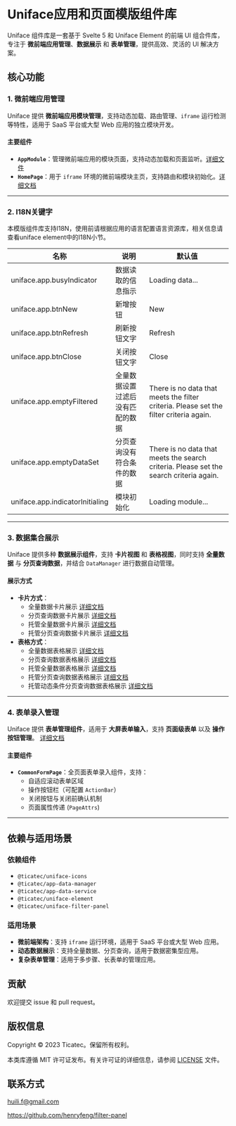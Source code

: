 # Uniface应用和页面模版组件库

Uniface 组件库是一套基于 Svelte 5 和 Uniface Element 的前端 UI 组合件库，专注于 **微前端应用管理**、**数据展示** 和 **表单管理**，提供高效、灵活的 UI 解决方案。


## **核心功能**
### 1. **微前端应用管理**
Uniface 提供 **微前端应用模块管理**，支持动态加载、路由管理、`iframe` 运行检测等特性，适用于 SaaS 平台或大型 Web 应用的独立模块开发。

#### **主要组件**
- **`AppModule`**：管理微前端应用的模块页面，支持动态加载和页面监听。[详细文件](./document/AppModule_CN)
- **`HomePage`**：用于 `iframe` 环境的微前端模块主页，支持路由和模块初始化。[详细文档](./document/HomePage_CN)

---

### 2. I18N关键字
本模版组件库支持I18N，使用前请根据应用的语言配置语言资源库，相关信息请查看uniface element中的I18N小节。

|名称| 说明               | 默认值                                                                                    |
|-----|------------------|----------------------------------------------------------------------------------------|
|uniface.app.busyIndicator| 数据读取的信息指示        | Loading data...                                                                        |
|uniface.app.btnNew| 新增按钮             | New                                                                                    |
|uniface.app.btnRefresh| 刷新按钮文字           | Refresh                                                                                |
|uniface.app.btnClose| 关闭按钮文字           | Close                                                                                  |
|uniface.app.emptyFiltered| 全量数据设置过滤后没有匹配的数据 | There is no data that meets the filter criteria. Please set the filter criteria again. |
|uniface.app.emptyDataSet| 分页查询没有符合条件的数据    | There is no data that meets the search criteria. Please set the search criteria again. |
|uniface.app.indicatorInitialing| 模块初始化            |  Loading module...                                                                                      |

---

### 3. **数据集合展示**
Uniface 提供多种 **数据展示组件**，支持 **卡片视图** 和 **表格视图**，同时支持 **全量数据** 与 **分页查询数据**，并结合 `DataManager` 进行数据自动管理。

#### **展示方式**
- **卡片方式**：
    - 全量数据卡片展示 [详细文档](./document/CardsPage_CN)
    - 分页查询数据卡片展示 [详细文档](./document/PagedCardsPage_CN)
    - 托管全量数据卡片展示 [详细文档](./document/ManagedCardsPage_CN)
    - 托管分页查询数据卡片展示 [详细文档](./document/ManagedPagedCardsPage_CN)
- **表格方式**：
    - 全量数据表格展示 [详细文档](./document/DataListTablePage_CN)
    - 分页查询数据表格展示 [详细文档](./document/PagedDataTablePage_CN)
    - 托管全量数据表格展示 [详细文档](./document/ManagedDataTablePage_CN)
    - 托管分页查询数据表格展示 [详细文档](./document/ManagedPagedDataTablePage_CN)
    - 托管动态条件分页查询数据表格展示 [详细文档](./)
---

### 4. **表单录入管理**
Uniface 提供 **表单管理组件**，适用于 **大屏表单输入**，支持 **页面级表单** 以及 **操作按钮管理**。
[详细文档](./document/CommonFormPage_CN)
#### **主要组件**
- **`CommonFormPage`**：全页面表单录入组件，支持：
    - 自适应滚动表单区域
    - 操作按钮栏（可配置 `ActionBar`）
    - 关闭按钮与关闭前确认机制
    - 页面属性传递 (`PageAttrs`)

---

## **依赖与适用场景**
### **依赖组件**
- `@ticatec/uniface-icons`
- `@ticatec/app-data-manager`
- `@ticatec/app-data-service`
- `@ticatec/uniface-element`
- `@ticatec/uniface-filter-panel`

### **适用场景**
- **微前端架构**：支持 `iframe` 运行环境，适用于 SaaS 平台或大型 Web 应用。
- **动态数据展示**：支持全量数据、分页查询，适用于数据密集型应用。
- **复杂表单管理**：适用于多步骤、长表单的管理应用。


## 贡献

欢迎提交 issue 和 pull request。

## 版权信息

Copyright © 2023 Ticatec。保留所有权利。

本类库遵循 MIT 许可证发布。有关许可证的详细信息，请参阅 [LICENSE](LICENSE) 文件。

## 联系方式

huili.f@gmail.com

https://github.com/henryfeng/filter-panel




